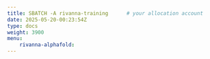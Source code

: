 ```yaml
---
title: SBATCH -A rivanna-training      # your allocation account
date: 2025-05-20-00:23:54Z
type: docs 
weight: 3900
menu: 
    rivanna-alphafold:
---
```



